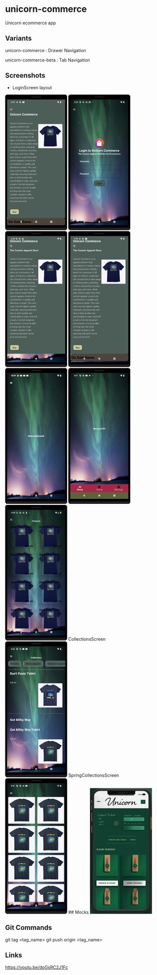 # unicorn-commerce
Unicorn ecommerce app

## Variants

unicorn-commerce : Drawer Navigation

unicorn-commerce-beta : Tab Navigation


## Screenshots
* LoginScreen layout
<img src="https://raw.githubusercontent.com/arunabhdas/unicorn-commerce/develop/screenshots/screenshot_0.png" width="200"/>
<img src="https://raw.githubusercontent.com/arunabhdas/unicorn-commerce/develop/screenshots/screenshot_2.png" width="200"/>
<img src="https://raw.githubusercontent.com/arunabhdas/unicorn-commerce/develop/screenshots/screenshot_3.png" width="200"/>
<img src="https://raw.githubusercontent.com/arunabhdas/unicorn-commerce/develop/screenshots/screenshot_4.png" width="200"/>
<img src="https://raw.githubusercontent.com/arunabhdas/unicorn-commerce/develop/screenshots/screenshot_5_2.png" width="200"/>
<img src="https://raw.githubusercontent.com/arunabhdas/unicorn-commerce/develop/screenshots/screenshot_5_4.png" width="200"/>
<img src="https://raw.githubusercontent.com/arunabhdas/unicorn-commerce/develop/screenshots/screenshot_part_5_1.png" width="200"/>
CollectionsScreen
<img src="https://raw.githubusercontent.com/arunabhdas/unicorn-commerce/develop/screenshots/screenshot_part_6_1.png" width="200"/>
SpringCollectionsScreen
<img src="https://raw.githubusercontent.com/arunabhdas/unicorn-commerce/develop/screenshots/screenshot_part_6_2.png" width="200"/>
## Mocks
<img src="https://raw.githubusercontent.com/arunabhdas/unicorn-commerce/develop/mocks/mock_4_3_resized.jpg" width="200"/>

## Git Commands
git tag <tag_name>
git push origin <tag_name>

## Links

https://youtu.be/doGsRC2J1Fc


